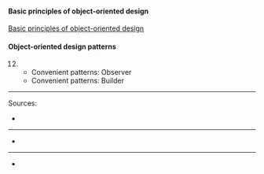 #### Basic principles of object-oriented design
[Basic principles of object-oriented design](https://university.epam.com/myLearning/path?rootId=13419331&moduleId=13419403)

#### Object-oriented design patterns
12.
    - Convenient patterns: Observer
    - Convenient patterns: Builder
___

Sources:
- []()
___
- []()
___
- []()
